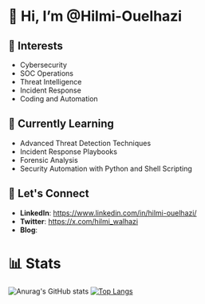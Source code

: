 # 👋 Hi, I’m @Hilmi-Ouelhazi

## 👀 Interests
- Cybersecurity
- SOC Operations
- Threat Intelligence
- Incident Response
- Coding and Automation

## 🌱 Currently Learning
- Advanced Threat Detection Techniques
- Incident Response Playbooks
- Forensic Analysis
- Security Automation with Python and Shell Scripting
  
## 💬 Let's Connect
- **LinkedIn**: https://www.linkedin.com/in/hilmi-ouelhazi/
- **Twitter**: https://x.com/hilmi_walhazi
- **Blog**: 
  
# 📊 Stats

![Anurag's GitHub stats](https://github-readme-stats.vercel.app/api?username=Hilmi-z&show_icons=true&theme=github_dark)
[![Top Langs](https://github-readme-stats.vercel.app/api/top-langs/?username=Hilmi-z&layout=donut&theme=github_dark)](https://github.com/anuraghazra/github-readme-stats)

<script src="https://cyberdefenders.org/p/xDU0/badge"></script>
